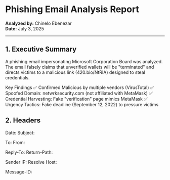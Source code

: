 # Phishing Email Analysis Report

**Analyzed by:** Chinelo Ebenezar  
**Date:** July 3, 2025 

---

## 1. Executive Summary
A phishing email impersonating Microsoft Corporation Board was analyzed. The email falsely claims that unverified wallets will be "terminated" and directs victims to a malicious link (420.bio/NtRIA) designed to steal credentials.

Key Findings
✅ Confirmed Malicious by multiple vendors (VirusTotal)
✅ Spoofed Domain: netwrksecurity.com (not affiliated with MetaMask)
✅ Credential Harvesting: Fake "verification" page mimics MetaMask
✅ Urgency Tactics: Fake deadline (September 12, 2022) to pressure victims

## 2. Headers
Date:
Subject:

To:
From:

Reply-To:
Return-Path:

Sender IP:
Resolve Host:

Message-ID:
